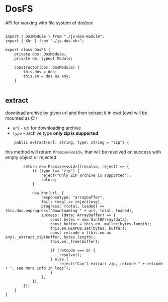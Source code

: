 



# DosFS
API for working with file system of dosbox


  

```

import { DosModule } from "./js-dos-module";
import { Xhr } from "./js-dos-xhr";

export class DosFS {
    private dos: DosModule;
    private em: typeof Module;

    constructor(dos: DosModule) {
        this.dos = dos;
        this.em = dos as any;
    }


```







## extract
download archive by given url and then extract it in cwd (cwd will be mounted as C:)
* `url` - url for downloading archive
* `type` - archive type **only zip is supported**


  

```
    public extract(url: string, type: string = "zip") {

```







this method will return `Promise<void>`, that will be resolved
on success with empty object or rejected


  

```
        return new Promise<void>((resolve, reject) => {
            if (type !== "zip") {
                reject("Only ZIP archive is supported");
                return;
            }

            new Xhr(url, {
                responseType: "arraybuffer",
                fail: (msg) => reject(msg),
                progress: (total, loaded) => this.dos.onprogress("Downloading " + url, total, loaded),
                success: (data: ArrayBuffer) => {
                    const bytes = new Uint8Array(data);
                    const buffer = this.em._malloc(bytes.length);
                    this.em.HEAPU8.set(bytes, buffer);
                    const retcode = (this.em as any)._extract_zip(buffer, bytes.length);
                    this.em._free(buffer);

                    if (retcode === 0) {
                        resolve();
                    } else {
                        reject("Can't extract zip, retcode " + retcode + ", see more info in logs");
                    }
                },
            });
        });
    }
}


```





